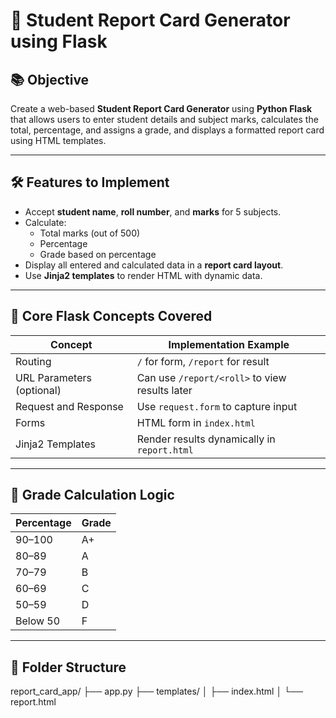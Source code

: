 # 📝 Student Report Card Generator using Flask

## 📚 Objective

Create a web-based **Student Report Card Generator** using **Python Flask** that allows users to enter student details and subject marks, calculates the total, percentage, and assigns a grade, and displays a formatted report card using HTML templates.

---

## 🛠️ Features to Implement

- Accept **student name**, **roll number**, and **marks** for 5 subjects.
- Calculate:
  - Total marks (out of 500)
  - Percentage
  - Grade based on percentage
- Display all entered and calculated data in a **report card layout**.
- Use **Jinja2 templates** to render HTML with dynamic data.

---

## 🎯 Core Flask Concepts Covered

| Concept                  | Implementation Example |
|--------------------------|------------------------|
| Routing                  | `/` for form, `/report` for result |
| URL Parameters (optional) | Can use `/report/<roll>` to view results later |
| Request and Response     | Use `request.form` to capture input |
| Forms                    | HTML form in `index.html` |
| Jinja2 Templates         | Render results dynamically in `report.html` |

---

## 🧮 Grade Calculation Logic

| Percentage | Grade |
|------------|-------|
| 90–100     | A+    |
| 80–89      | A     |
| 70–79      | B     |
| 60–69      | C     |
| 50–59      | D     |
| Below 50   | F     |

---

## 📁 Folder Structure

report_card_app/
├── app.py
├── templates/
│ ├── index.html
│ └── report.html